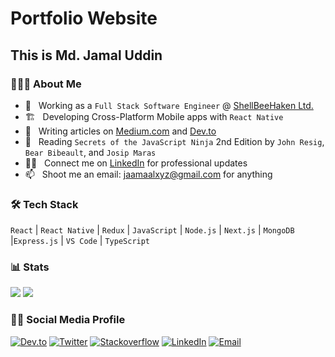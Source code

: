 # Portfolio Website

## This is Md. Jamal Uddin

### 👨🏻‍💻 About Me

- 💼 &nbsp; Working as a `Full Stack Software Engineer` @ [ShellBeeHaken Ltd.](https://shellbeehaken.com/)
- 🏗️ &nbsp; Developing Cross-Platform Mobile apps with `React Native`
- 📝 &nbsp; Writing articles on [Medium.com](https://medium.com/@jaamaalxyz) and [Dev.to](https://dev.to/jaamaalxyz)
- 🌱 &nbsp; Reading `Secrets of the JavaScript Ninja` 2nd Edition by `John Resig`, `Bear Bibeault`, and `Josip Maras`
- 👨‍💻 &nbsp; Connect me on [LinkedIn](https://www.linkedin.com/in/jaamaalxyz/) for professional updates
- 📫 &nbsp; Shoot me an email: [jaamaalxyz@gmail.com](mailto:jaamaalxyz@gmail.com) for anything

### 🛠 Tech Stack

`React` | `React Native` | `Redux` | `JavaScript` | `Node.js` | `Next.js` | `MongoDB` |`Express.js` | `VS Code` | `TypeScript`

### 📊 Stats

[![](https://komarev.com/ghpvc/?username=jaamaalxyz&color=blue&label=Profile%20Views)](https://github.com/jaamaalxyz/jaamaalxyz)
[![](https://img.shields.io/github/followers/jaamaalxyz?label=GitHub%20Followers)](https://github.com/jaamaalxyz)

### 🤝🏻 Social Media Profile

<p>
<a href="https://dev.to/jaamaalxyz"><img alt="Dev.to" src="https://img.shields.io/badge/Dev.to-gray?style=flat-square&logo=dev-to"></a>
<a href="https://twitter.com/jaamaalxyz" target="blank"><img alt="Twitter" src="https://img.shields.io/badge/twitter-gray?style=flat-square&logo=twitter"/></a>  
<a href="https://stackoverflow.com/users/6542943/md-jamal-uddin"><img alt="Stackoverflow" src="https://img.shields.io/badge/Stackoverflow-gray?style=flat-square&logo=stackoverflow"></a>
<a href="https://www.linkedin.com/in/jaamaalxyz/"><img alt="LinkedIn" src="https://img.shields.io/badge/LinkedIn-gray?style=flat-square&logo=linkedin"></a>
<a href="mailto:jaamaalxyz@gmail.com"><img alt="Email" src="https://img.shields.io/badge/Email-jaamaalxyz@gmail.com-blue?style=flat-square&logo=gmail"></a>
</p>
